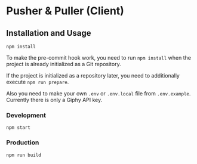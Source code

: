 # Pusher & Puller (Client)

## Installation and Usage
```
npm install
```

To make the pre-commit hook work, you need to run `npm install` when the project is already initialized as a Git repository.

If the project is initialized as a repository later, you need to additionally execute `npm run prepare`.

Also you need to make your own `.env` or `.env.local` file from `.env.example`. Currently there is only a Giphy API key.

### Development
```
npm start
```

### Production
```
npm run build
```

